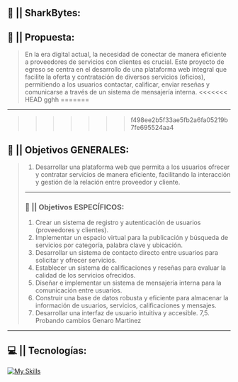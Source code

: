## 🦈 || SharkBytes:

## 🍒 || Propuesta:
> En la era digital actual, la necesidad de conectar de manera eficiente a proveedores de servicios 
con clientes es crucial. Este proyecto de egreso se centra en el desarrollo de una plataforma 
web integral que facilite la oferta y contratación de diversos servicios (oficios), permitiendo a 
los usuarios contactar, calificar, enviar reseñas y comunicarse a través de un sistema de 
mensajería interna.
<<<<<<< HEAD
gghh
=======
----
>>>>>>> f498ee2b5f33ae5fb2a6fa05219b7fe695524aa4
## 📌 || Objetivos GENERALES:
> 1. Desarrollar una plataforma web que permita a los usuarios ofrecer y contratar servicios 
de manera eficiente, facilitando la interacción y gestión de la relación entre proveedor y 
cliente.
> ---
> ### 📜 || Objetivos ESPECÍFICOS:
> 1. Crear un sistema de registro y autenticación de usuarios (proveedores y clientes).
> 2. Implementar un espacio virtual para la publicación y búsqueda de servicios por 
categoría, palabra clave y ubicación.
> 3. Desarrollar un sistema de contacto directo entre usuarios para solicitar y ofrecer 
servicios.
> 4. Establecer un sistema de calificaciones y reseñas para evaluar la calidad de los 
servicios ofrecidos.
> 5. Diseñar e implementar un sistema de mensajería interna para la comunicación entre 
usuarios.
> 6. Construir una base de datos robusta y eficiente para almacenar la información de 
usuarios, servicios, calificaciones y mensajes.
> 7. Desarrollar una interfaz de usuario intuitiva y accesible.
> 7,5. Probando cambios Genaro Martinez
---
## 💻 || Tecnologías:
[![My Skills](https://go-skill-icons.vercel.app/api/icons?i=html,css,js,php,json,mysql&titles=true)](https://github.com/bruno-german/SharkBytes)


